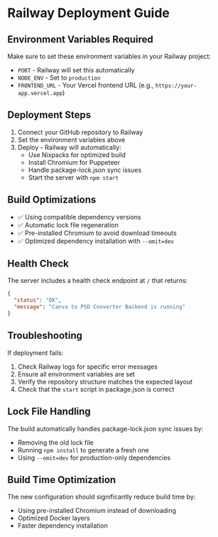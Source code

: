# Railway Deployment Guide

## Environment Variables Required

Make sure to set these environment variables in your Railway project:

- `PORT` - Railway will set this automatically
- `NODE_ENV` - Set to `production`
- `FRONTEND_URL` - Your Vercel frontend URL (e.g., `https://your-app.vercel.app`)

## Deployment Steps

1. Connect your GitHub repository to Railway
2. Set the environment variables above
3. Deploy - Railway will automatically:
   - Use Nixpacks for optimized build
   - Install Chromium for Puppeteer
   - Handle package-lock.json sync issues
   - Start the server with `npm start`

## Build Optimizations

- ✅ Using compatible dependency versions
- ✅ Automatic lock file regeneration
- ✅ Pre-installed Chromium to avoid download timeouts
- ✅ Optimized dependency installation with `--omit=dev`

## Health Check

The server includes a health check endpoint at `/` that returns:
```json
{
  "status": "OK",
  "message": "Canva to PSD Converter Backend is running"
}
```

## Troubleshooting

If deployment fails:
1. Check Railway logs for specific error messages
2. Ensure all environment variables are set
3. Verify the repository structure matches the expected layout
4. Check that the `start` script in package.json is correct

## Lock File Handling

The build automatically handles package-lock.json sync issues by:
- Removing the old lock file
- Running `npm install` to generate a fresh one
- Using `--omit=dev` for production-only dependencies

## Build Time Optimization

The new configuration should significantly reduce build time by:
- Using pre-installed Chromium instead of downloading
- Optimized Docker layers
- Faster dependency installation 